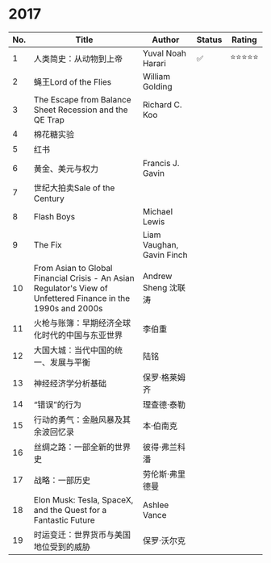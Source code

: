 # 2017

|No.|Title|Author|Status|Rating|
|---|-------------------|-----|-----|-----|
|1|人类简史：从动物到上帝|Yuval Noah Harari|✅|⭐⭐⭐⭐⭐|
|2|蝇王Lord of the Flies|William Golding|||
|3|The Escape from Balance Sheet Recession and the QE Trap|Richard C. Koo|||
|4|棉花糖实验||||
|5|红书||||
|6|黄金、美元与权力|Francis J. Gavin|||
|7|世纪大拍卖Sale of the Century||||
|8|Flash Boys|Michael Lewis|||
|9|The Fix|Liam Vaughan, Gavin Finch|||
|10|From Asian to Global Financial Crisis - An Asian Regulator's View of Unfettered Finance in the 1990s and 2000s|Andrew Sheng 沈联涛|||
|11|火枪与账簿：早期经济全球化时代的中国与东亚世界|李伯重|||
|12|大国大城：当代中国的统一、发展与平衡|陆铭|||
|13|神经经济学分析基础|保罗·格莱姆齐|||
|14|“错误”的行为|理查德·泰勒|||
|15|行动的勇气：金融风暴及其余波回忆录|本·伯南克|||
|16|丝绸之路：一部全新的世界史|彼得·弗兰科潘|||
|17|战略：一部历史|劳伦斯·弗里德曼|||
|18|Elon Musk: Tesla, SpaceX, and the Quest for a Fantastic Future|Ashlee Vance|||
|19|时运变迁：世界货币与美国地位受到的威胁|保罗·沃尔克|||
<!--
||||||
||||🚧✅❌|⭐⭐⭐⭐⭐|
-->

<!--
http://m.21jingji.com/article/20170110/herald/5f166b0a08e923b8b274684eaf7e1d2c.html
-->
